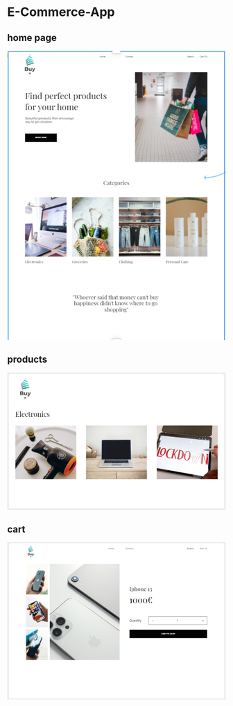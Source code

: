# E-Commerce-App
## home page
![](./images/Home-page-buy-it.PNG)

## products
![](./images/detailed-products-buy-it.PNG)

## cart
![](./images/cart-buy-it.PNG)

